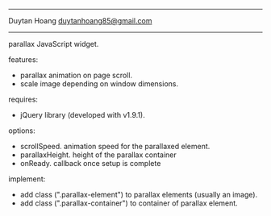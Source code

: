 *****************************************
Duytan Hoang
duytanhoang85@gmail.com
*****************************************

parallax JavaScript widget.

features:
- parallax animation on page scroll.
- scale image depending on window dimensions.

requires:
- jQuery library (developed with v1.9.1).

options:
- scrollSpeed. animation speed for the parallaxed element.
- parallaxHeight. height of the parallax container
- onReady. callback once setup is complete

implement:
- add class (".parallax-element") to parallax elements (usually an image).
- add class (".parallax-container") to container of parallax element.